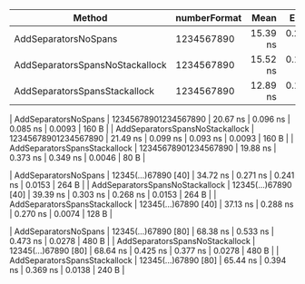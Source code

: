 | Method                          | numberFormat         | Mean     | Error    | StdDev   | Gen0   | Allocated |
|-------------------------------- |--------------------- |---------:|---------:|---------:|-------:|----------:|
| AddSeparatorsNoSpans            | 1234567890           | 15.39 ns | 0.266 ns | 0.235 ns | 0.0060 |     104 B |
| AddSeparatorsSpansNoStackallock | 1234567890           | 15.52 ns | 0.115 ns | 0.102 ns | 0.0060 |     104 B |
| AddSeparatorsSpansStackallock   | 1234567890           | 12.89 ns | 0.117 ns | 0.109 ns | 0.0028 |      48 B |

| AddSeparatorsNoSpans            | 12345678901234567890 | 20.67 ns | 0.096 ns | 0.085 ns | 0.0093 |     160 B |
| AddSeparatorsSpansNoStackallock | 12345678901234567890 | 21.49 ns | 0.099 ns | 0.093 ns | 0.0093 |     160 B |
| AddSeparatorsSpansStackallock   | 12345678901234567890 | 19.88 ns | 0.373 ns | 0.349 ns | 0.0046 |      80 B |

| AddSeparatorsNoSpans            | 12345(...)67890 [40] | 34.72 ns | 0.271 ns | 0.241 ns | 0.0153 |     264 B |
| AddSeparatorsSpansNoStackallock | 12345(...)67890 [40] | 39.39 ns | 0.303 ns | 0.268 ns | 0.0153 |     264 B |
| AddSeparatorsSpansStackallock   | 12345(...)67890 [40] | 37.13 ns | 0.288 ns | 0.270 ns | 0.0074 |     128 B |

| AddSeparatorsNoSpans            | 12345(...)67890 [80] | 68.38 ns | 0.533 ns | 0.473 ns | 0.0278 |     480 B |
| AddSeparatorsSpansNoStackallock | 12345(...)67890 [80] | 68.64 ns | 0.425 ns | 0.377 ns | 0.0278 |     480 B |
| AddSeparatorsSpansStackallock   | 12345(...)67890 [80] | 65.44 ns | 0.394 ns | 0.369 ns | 0.0138 |     240 B |